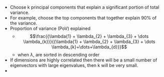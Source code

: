 - Choose k principal components that explain a significant portion of total variance.
- For example, choose the top components that together explain 90% of the variance.
- Proportion of variance (PoV) explained
	- $$\frac{{\lambda{1} + \lambda_{2} + \lambda_{3} + \dots \lambda_{k}}}{{\lambda{1} + \lambda_{2} + \lambda_{3} + \dots \lambda_{k}+\dots+\lambda_{d}}}$$
	- when $\lambda$, are sorted in descending order
- If dimensions are highly correlated then there will be a small number of eigenvectors with large eigenvalues, then k will be very small.
- 